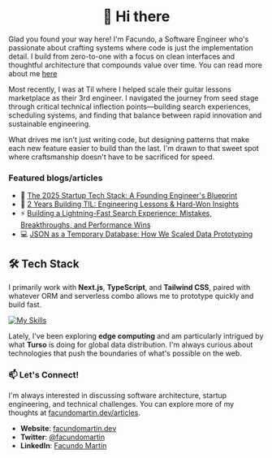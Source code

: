 <h1 align="center">👋 Hi there</h3> 

Glad you found your way here! I'm Facundo, a Software Engineer who's passionate about crafting systems where code is just the implementation detail. I build from zero-to-one with a focus on clean interfaces and thoughtful architecture that compounds value over time. You can read more about me [here](https://facundomartin.dev/about)

Most recently, I was at Til where I helped scale their guitar lessons marketplace as their 3rd engineer. I navigated the journey from seed stage through critical technical inflection points—building search experiences, scheduling systems, and finding that balance between rapid innovation and sustainable engineering.

What drives me isn't just writing code, but designing patterns that make each new feature easier to build than the last. I'm drawn to that sweet spot where craftsmanship doesn't have to be sacrificed for speed.

### Featured blogs/articles

- 🚀 [The 2025 Startup Tech Stack: A Founding Engineer's Blueprint](https://facundomartin.dev/articles/the-2025-startup-tech-stack-a-founding-engineers-opinionated-blueprint)
- 🧠 [2 Years Building TIL: Engineering Lessons & Hard-Won Insights](https://facundomartin.dev/articles/two-years-building-til-engineering-lessons-and-hard-won-insights) 
- ⚡ [Building a Lightning-Fast Search Experience: Mistakes, Breakthroughs, and Performance Wins](https://facundomartin.dev/articles/building-a-lightning-fast-search-experience-mistakes-breakthroughs-and-performance-wins)
- 💻 [JSON as a Temporary Database: How We Scaled Data Prototyping](https://facundomartin.dev/articles/JSON-as-a-temporary-database-how-we-scaled-data-prototyping)

## 🛠️ Tech Stack

I primarily work with **Next.js**, **TypeScript**, and **Tailwind CSS**, paired with whatever ORM and serverless combo allows me to prototype quickly and build fast.

[![My Skills](https://skillicons.dev/icons?i=nextjs,ts,tailwind,prisma,planetscale,supabase,postgres,vercel,aws,cloudflare,git,github,vscode)](https://skillicons.dev)

Lately, I've been exploring **edge computing** and am particularly intrigued by what **Turso** is doing for global data distribution. I'm always curious about technologies that push the boundaries of what's possible on the web.

### 📫 Let's Connect!

I'm always interested in discussing software architecture, startup engineering, and technical challenges. You can explore more of my thoughts at [facundomartin.dev/articles](https://facundomartin.dev/articles).

- **Website**: [facundomartin.dev](https://facundomartin.dev)
- **Twitter**: [@facundomartin](https://twitter.com/facundomartin)
- **LinkedIn**: [Facundo Martin](https://www.linkedin.com/in/facundo-martin-dev/)
